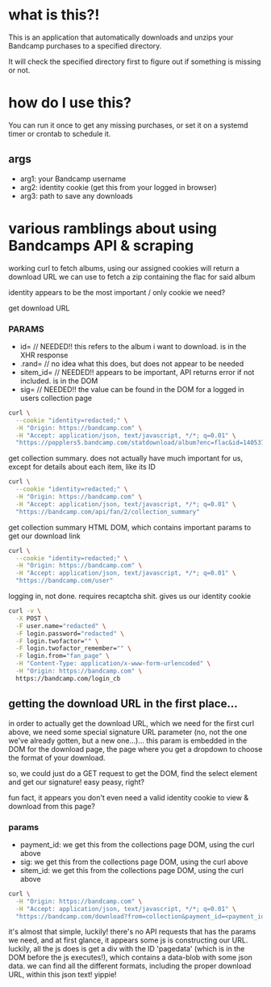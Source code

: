# what is this?!

This is an application that automatically downloads and unzips your Bandcamp purchases to a specified directory.

It will check the specified directory first to figure out if something is missing or not.

# how do I use this?

You can run it once to get any missing purchases, or set it on a systemd timer or crontab to schedule it.

## args
* arg1: your Bandcamp username
* arg2: identity cookie (get this from your logged in browser)
* arg3: path to save any downloads

# various ramblings about using Bandcamps API & scraping

working curl to fetch albums, using our assigned cookies
will return a download URL we can use to fetch a zip containing the flac for said album

identity appears to be the most important / only cookie we need?

get download URL

### PARAMS
* id= // NEEDED!! this refers to the album i want to download. is in the XHR response
* .rand= // no idea what this does, but does not appear to be needed
* sitem_id= // NEEDED!! appears to be important, API returns error if not included. is in the DOM
* sig= // NEEDED!! the value can be found in the DOM for a logged in users collection page

```bash
curl \
  --cookie "identity=redacted;" \
  -H "Origin: https://bandcamp.com" \
  -H "Accept: application/json, text/javascript, */*; q=0.01" \
  "https://popplers5.bandcamp.com/statdownload/album?enc=flac&id=1405377090&sig=8d51978c9a34ac46a293adfa490bc192&sitem_id=314614390&.vrs=1"
```

get collection summary. does not actually have much important for us, except for details about each item, like its ID
```bash
curl \
  --cookie "identity=redacted;" \
  -H "Origin: https://bandcamp.com" \
  -H "Accept: application/json, text/javascript, */*; q=0.01" \
  "https://bandcamp.com/api/fan/2/collection_summary"
```

get collection summary HTML DOM, which contains important params to get our download link
```bash
curl \
  --cookie "identity=redacted;" \
  -H "Origin: https://bandcamp.com" \
  -H "Accept: application/json, text/javascript, */*; q=0.01" \
  "https://bandcamp.com/user"
```

logging in, not done. requires recaptcha shit. gives us our identity cookie
```bash
curl -v \
  -X POST \
  -F user.name="redacted" \
  -F login.password="redacted" \
  -F login.twofactor="" \
  -F login.twofactor_remember="" \
  -F login.from="fan_page" \
  -H "Content-Type: application/x-www-form-urlencoded" \
  -H "Origin: https://bandcamp.com" \
  https://bandcamp.com/login_cb
```

## getting the download URL in the first place...

in order to actually get the download URL, which we need for the first curl above, we need some special signature URL parameter (no, not the one we've already gotten, but a new one...)... this param is embedded in the DOM for the download page, the page where you get a dropdown to choose the format of your download.

so, we could just do a GET request to get the DOM, find the select element and get our signature! easy peasy, right?

fun fact, it appears you don't even need a valid identity cookie to view & download from this page?

### params
- payment_id: we get this from the collections page DOM, using the curl above
- sig: we get this from the collections page DOM, using the curl above
- sitem_id: we get this from the collections page DOM, using the curl above

```bash
curl \
  -H "Origin: https://bandcamp.com" \
  -H "Accept: application/json, text/javascript, */*; q=0.01" \
  "https://bandcamp.com/download?from=collection&payment_id=<payment_id>&sig=<sig>&sitem_id=<sitem_id>"
```

it's almost that simple, luckily! there's no API requests that has the params we need, and at first glance, it appears some js is constructing our URL. luckily, all the js does is get a div with the ID 'pagedata' (which is in the DOM before the js executes!), which contains a data-blob with some json data. we can find all the different formats, including the proper download URL, within this json text! yippie!
